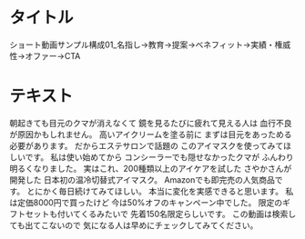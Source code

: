 # タイトル
ショート動画サンプル構成01_名指し→教育→提案→ベネフィット→実績・権威性→オファー→CTA

# テキスト

朝起きても目元のクマが消えなくて
鏡を見るたびに疲れて見える人は
血行不良が原因かもしれません。
高いアイクリームを塗る前に
まずは目元をあっためる必要があります。
だからエステサロンで話題の
このアイマスクを使ってみてほしいです。
私は使い始めてから
コンシーラーでも隠せなかったクマが
ふんわり明るくなりました。
実はこれ、200種類以上のアイケアを試した
さやかさんが開発した
日本初の温冷切替式アイマスク。
Amazonでも即完売の人気商品です。
とにかく毎日続けてみてほしい。
本当に変化を実感できると思います。
私は定価8000円で買ったけど
今は50%オフのキャンペーン中でした。
限定のギフトセットも付いてくるみたいで
先着150名限定らしいです。
この動画は検索しても出てこないので
気になる人は早めにチェックしてみてください。